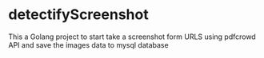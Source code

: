 # detectifyScreenshot
This a Golang project to start take a screenshot form URLS using pdfcrowd API and save the images data to mysql database
